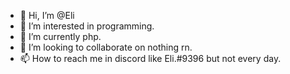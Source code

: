 - 👋 Hi, I’m @Eli
- 👀 I’m interested in programming.
- 🌱 I’m currently php.
- 💞️ I’m looking to collaborate on nothing rn.
- 📫 How to reach me in discord like  Eli.#9396 but not every day.

<!---
Eliebre/Eliebre is a ✨ special ✨ repository because its `README.md` (this file) appears on your GitHub profile.
You can click the Preview link to take a look at your changes.
--->
